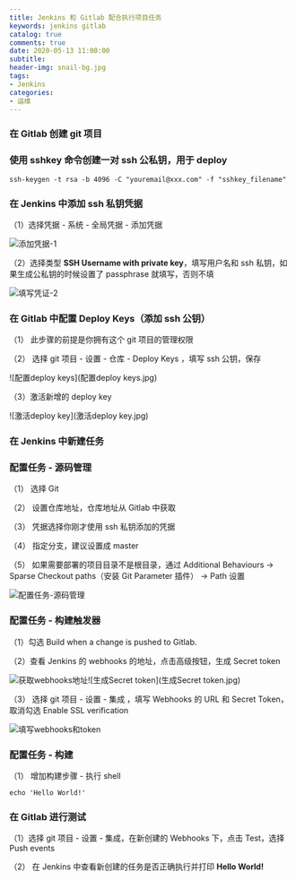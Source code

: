 ```yaml
---
title: Jenkins 和 Gitlab 配合执行项目任务
keywords: jenkins gitlab
catalog: true
comments: true
date: 2020-05-13 11:00:00
subtitle: 
header-img: snail-bg.jpg
tags:
- Jenkins
categories:
- 运维
---
```

### 在 Gitlab 创建 git 项目

### 使用 sshkey 命令创建一对 ssh 公私钥，用于 deploy

```git
ssh-keygen -t rsa -b 4096 -C "youremail@xxx.com" -f "sshkey_filename"
```

### 在 Jenkins 中添加 ssh 私钥凭据

（1）选择凭据 - 系统 - 全局凭据 - 添加凭据

![添加凭据-1](添加凭据-1.jpg)

（2）选择类型 **SSH Username with private key**，填写用户名和 ssh 私钥，如果生成公私钥的时候设置了 passphrase 就填写，否则不填

![填写凭证-2](填写凭证-2.jpg)

### 在 Gitlab 中配置 Deploy Keys（添加 ssh 公钥）

（1） 此步骤的前提是你拥有这个 git 项目的管理权限

（2） 选择 git 项目 - 设置 - 仓库 - Deploy Keys ，填写 ssh 公钥，保存

![配置deploy keys](配置deploy keys.jpg)

（3）激活新增的 deploy key 

![激活deploy key](激活deploy key.jpg)

### 在 Jenkins 中新建任务

### 配置任务 - 源码管理

（1） 选择 Git

（2） 设置仓库地址，仓库地址从 Gitlab 中获取

（3） 凭据选择你刚才使用 ssh 私钥添加的凭据

（4） 指定分支，建议设置成 master

（5） 如果需要部署的项目目录不是根目录，通过 Additional Behaviours -> Sparse Checkout paths（安装 Git Parameter 插件） -> Path 设置

![配置任务-源码管理](配置任务-源码管理.jpg)

### 配置任务 - 构建触发器

（1）勾选 Build when a change is pushed to Gitlab.

（2）查看 Jenkins 的 webhooks 的地址，点击高级按钮，生成 Secret token

![获取webhooks地址](获取webhooks地址.jpg)![生成Secret token](生成Secret token.jpg)

（3） 选择 git 项目 - 设置 - 集成 ，填写 Webhooks 的 URL 和 Secret Token，取消勾选 Enable SSL verification

![填写webhooks和token](填写webhooks和token.jpg)

### 配置任务 - 构建

（1） 增加构建步骤 - 执行 shell 

```shell
echo 'Hello World!'
```

### 在 Gitlab 进行测试

（1）选择 git 项目 - 设置 - 集成，在新创建的 Webhooks 下，点击 Test，选择 Push events

（2） 在 Jenkins 中查看新创建的任务是否正确执行并打印 **Hello World!**